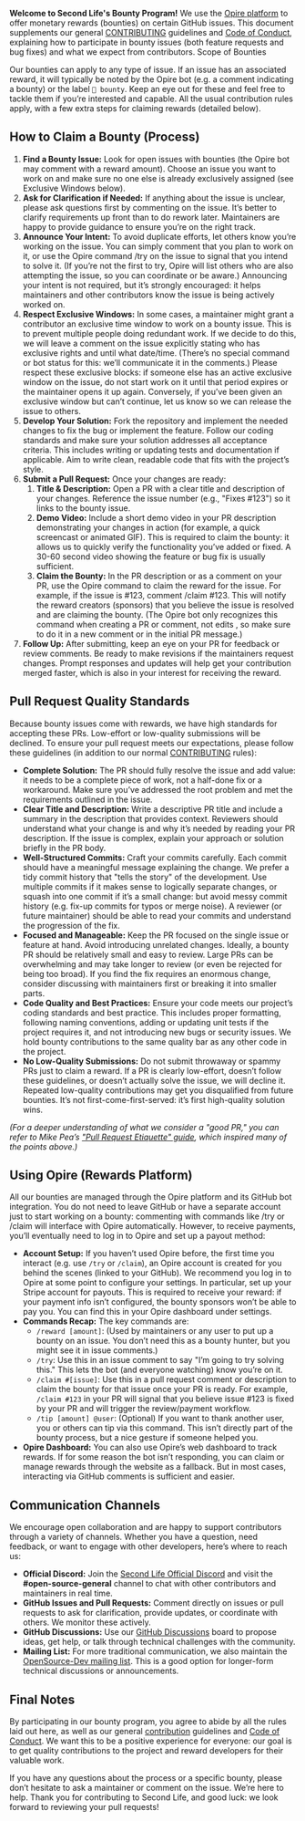 **Welcome to Second Life's Bounty Program!** We use the [Opire platform][opire] to offer monetary rewards (bounties) on certain GitHub issues. This document supplements our general [CONTRIBUTING][] guidelines and [Code of Conduct][conduct], explaining how to participate in bounty issues (both feature requests and bug fixes) and what we expect from contributors.
Scope of Bounties

Our bounties can apply to any type of issue. If an issue has an associated reward, it will typically be noted by the Opire bot (e.g. a comment indicating a bounty) or the label `💎 bounty`. Keep an eye out for these and feel free to tackle them if you’re interested and capable. All the usual contribution rules apply, with a few extra steps for claiming rewards (detailed below).

## How to Claim a Bounty (Process)

1. **Find a Bounty Issue:** Look for open issues with bounties (the Opire bot may comment with a reward amount). Choose an issue you want to work on and make sure no one else is already exclusively assigned (see Exclusive Windows below).
2. **Ask for Clarification if Needed:** If anything about the issue is unclear, please ask questions first by commenting on the issue. It’s better to clarify requirements up front than to do rework later. Maintainers are happy to provide guidance to ensure you’re on the right track.
3. **Announce Your Intent:** To avoid duplicate efforts, let others know you’re working on the issue. You can simply comment that you plan to work on it, or use the Opire command /try on the issue to signal that you intend to solve it. (If you’re not the first to try, Opire will list others who are also attempting the issue, so you can coordinate or be aware.) Announcing your intent is not required, but it’s strongly encouraged: it helps maintainers and other contributors know the issue is being actively worked on.
4. **Respect Exclusive Windows:** In some cases, a maintainer might grant a contributor an exclusive time window to work on a bounty issue. This is to prevent multiple people doing redundant work. If we decide to do this, we will leave a comment on the issue explicitly stating who has exclusive rights and until what date/time. (There’s no special command or bot status for this: we’ll communicate it in the comments.) Please respect these exclusive blocks: if someone else has an active exclusive window on the issue, do not start work on it until that period expires or the maintainer opens it up again. Conversely, if you’ve been given an exclusive window but can’t continue, let us know so we can release the issue to others.
5. **Develop Your Solution:** Fork the repository and implement the needed changes to fix the bug or implement the feature. Follow our coding standards and make sure your solution addresses all acceptance criteria. This includes writing or updating tests and documentation if applicable. Aim to write clean, readable code that fits with the project’s style.
6. **Submit a Pull Request:** Once your changes are ready:
    1. **Title & Description:** Open a PR with a clear title and description of your changes. Reference the issue number (e.g., "Fixes #123") so it links to the bounty issue.
    2. **Demo Video:** Include a short demo video in your PR description demonstrating your changes in action (for example, a quick screencast or animated GIF). This is required to claim the bounty: it allows us to quickly verify the functionality you’ve added or fixed. A 30-60 second video showing the feature or bug fix is usually sufficient.
    3. **Claim the Bounty:** In the PR description or as a comment on your PR, use the Opire command to claim the reward for the issue. For example, if the issue is #123, comment /claim #123. This will notify the reward creators (sponsors) that you believe the issue is resolved and are claiming the bounty. (The Opire bot only recognizes this command when creating a PR or comment, not edits        , so make sure to do it in a new comment or in the initial PR message.)
7. **Follow Up:** After submitting, keep an eye on your PR for feedback or review comments. Be ready to make revisions if the maintainers request changes. Prompt responses and updates will help get your contribution merged faster, which is also in your interest for receiving the reward.

## Pull Request Quality Standards

Because bounty issues come with rewards, we have high standards for accepting these PRs. Low-effort or low-quality submissions will be declined. To ensure your pull request meets our expectations, please follow these guidelines (in addition to our normal [CONTRIBUTING][] rules):

- **Complete Solution:** The PR should fully resolve the issue and add value: it needs to be a complete piece of work, not a half-done fix or a workaround. Make sure you’ve addressed the root problem and met the requirements outlined in the issue.
- **Clear Title and Description:** Write a descriptive PR title and include a summary in the description that provides context. Reviewers should understand what your change is and why it’s needed by reading your PR description. If the issue is complex, explain your approach or solution briefly in the PR body.
- **Well-Structured Commits:** Craft your commits carefully. Each commit should have a meaningful message explaining the change. We prefer a tidy commit history that "tells the story" of the development. Use multiple commits if it makes sense to logically separate changes, or squash into one commit if it’s a small change: but avoid messy commit history (e.g. fix-up commits for typos or merge noise). A reviewer (or future maintainer) should be able to read your commits and understand the progression of the fix.
- **Focused and Manageable:** Keep the PR focused on the single issue or feature at hand. Avoid introducing unrelated changes. Ideally, a bounty PR should be relatively small and easy to review. Large PRs can be overwhelming and may take longer to review (or even be rejected for being too broad). If you find the fix requires an enormous change, consider discussing with maintainers first or breaking it into smaller parts.
- **Code Quality and Best Practices:** Ensure your code meets our project’s coding standards and best practice. This includes proper formatting, following naming conventions, adding or updating unit tests if the project requires it, and not introducing new bugs or security issues. We hold bounty contributions to the same quality bar as any other code in the project.
- **No Low-Quality Submissions:** Do not submit throwaway or spammy PRs just to claim a reward. If a PR is clearly low-effort, doesn’t follow these guidelines, or doesn’t actually solve the issue, we will decline it. Repeated low-quality contributions may get you disqualified from future bounties. It’s not first-come-first-served: it’s first high-quality solution wins.

*(For a deeper understanding of what we consider a "good PR," you can refer to Mike Pea’s ["Pull Request Etiquette" guide][pr-etiquette], which inspired many of the points above.)*

## Using Opire (Rewards Platform)

All our bounties are managed through the Opire platform and its GitHub bot integration. You do not need to leave GitHub or have a separate account just to start working on a bounty: commenting with commands like /try or /claim will interface with Opire automatically. However, to receive payments, you’ll eventually need to log in to Opire and set up a payout method:

- **Account Setup:** If you haven’t used Opire before, the first time you interact (e.g. use `/try` or `/claim`), an Opire account is created for you behind the scenes (linked to your GitHub). We recommend you log in to Opire at some point to configure your settings. In particular, set up your Stripe account for payouts. This is required to receive your reward: if your payment info isn’t configured, the bounty sponsors won’t be able to pay you. You can find this in your Opire dashboard under settings.
- **Commands Recap:** The key commands are:
  - `/reward [amount]`: (Used by maintainers or any user to put up a bounty on an issue. You don’t need this as a bounty hunter, but you might see it in issue comments.)
  - `/try`: Use this in an issue comment to say "I’m going to try solving this." This lets the bot (and everyone watching) know you’re on it.
  - `/claim #[issue]`: Use this in a pull request comment or description to claim the bounty for that issue once your PR is ready. For example, `/claim #123` in your PR will signal that you believe issue #123 is fixed by your PR and will trigger the review/payment workflow.
  - `/tip [amount] @user`: (Optional) If you want to thank another user, you or others can tip via this command. This isn’t directly part of the bounty process, but a nice gesture if someone helped you.
- **Opire Dashboard:** You can also use Opire’s web dashboard to track rewards. If for some reason the bot isn’t responding, you can claim or manage rewards through the website as a fallback. But in most cases, interacting via GitHub comments is sufficient and easier.

## Communication Channels

We encourage open collaboration and are happy to support contributors through a variety of channels. Whether you have a question, need feedback, or want to engage with other developers, here’s where to reach us:

- **Official Discord:** Join the [Second Life Official Discord][discord] and visit the **#open-source-general** channel to chat with other contributors and maintainers in real time.
- **GitHub Issues and Pull Requests:** Comment directly on issues or pull requests to ask for clarification, provide updates, or coordinate with others. We monitor these actively.
- **GitHub Discussions:** Use our [GitHub Discussions][discuss] board to propose ideas, get help, or talk through technical challenges with the community.
- **Mailing List:** For more traditional communication, we also maintain the [OpenSource-Dev mailing list][mail]. This is a good option for longer-form technical discussions or announcements.

## Final Notes

By participating in our bounty program, you agree to abide by all the rules laid out here, as well as our general [contribution][contributing] guidelines and [Code of Conduct][conduct]. We want this to be a positive experience for everyone: our goal is to get quality contributions to the project and reward developers for their valuable work.

If you have any questions about the process or a specific bounty, please don’t hesitate to ask a maintainer or comment on the issue. We’re here to help. Thank you for contributing to Second Life, and good luck: we look forward to reviewing your pull requests!

[opire]: https://opire.dev
[contributing]: https://github.com/secondlife/.github/blob/main/CONTRIBUTING.md
[conduct]: https://github.com/secondlife/.github/blob/main/CODE_OF_CONDUCT.md
[pr-etiquette]: https://gist.github.com/mikepea/863f63d6e37281e329f8
[discord]: https://discord.gg/secondlifeofficial
[discuss]: https://github.com/secondlife/viewer/discussions
[mail]: https://wiki.secondlife.com/wiki/OpenSource-Dev

